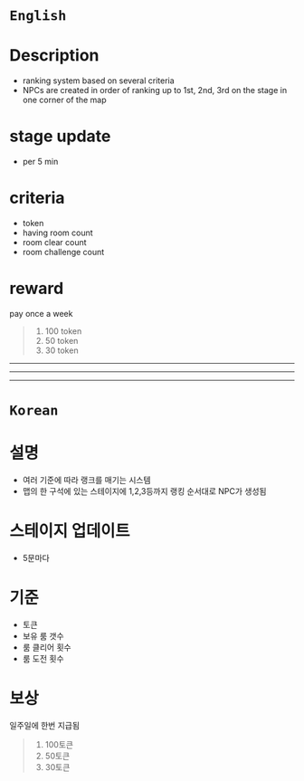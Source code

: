 # `English`
# Description
- ranking system based on several criteria
- NPCs are created in order of ranking up to 1st, 2nd, 3rd on the stage in one corner of the map

# stage update
- per 5 min
# criteria
- token
- having room count
- room clear count
- room challenge count

# reward
pay once a week
> 1. 100 token
> 2. 50 token
> 3. 30 token
---------------------------------------------------------------------------------------------------------------------
---------------------------------------------------------------------------------------------------------------------
---------------------------------------------------------------------------------------------------------------------
# `Korean`
# 설명
- 여러 기준에 따라 랭크를 매기는 시스템
- 맵의 한 구석에 있는 스테이지에 1,2,3등까지 랭킹 순서대로 NPC가 생성됨

# 스테이지 업데이트
- 5문마다

# 기준
- 토큰
- 보유 룸 갯수
- 룸 클리어 횟수
- 룸 도전 횟수

# 보상
일주일에 한번 지급됨
> 1. 100토큰
> 2. 50토큰
> 3. 30토큰










